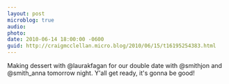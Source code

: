 ```yaml
---
layout: post
microblog: true
audio: 
photo: 
date: 2010-06-14 18:00:00 -0600
guid: http://craigmcclellan.micro.blog/2010/06/15/t16195254383.html
---
```

Making dessert with @laurakfagan for our double date with @smithjon and @smith_anna tomorrow night. Y'all get ready, it's gonna be good!
